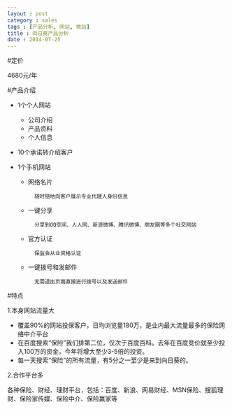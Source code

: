 ```yaml
---
layout : post
category : sales
tags : [产品分析, 网站, 微站]
title : 向日葵产品分析
date : 2014-07-25
---
```


#定价

4680元/年

#产品介绍

- 1个个人网站
	- 公司介绍
	- 产品资料
	- 个人信息

- 10个承诺转介绍客户

- 1个手机网站
	- 网络名片

			随时随地向客户展示专业代理人身份信息

	- 一键分享

			分享到QQ空间、人人网、新浪微博、腾讯微博、朋友圈等多个社交网站
			
	- 官方认证

			保监会从业资格认证
			
	- 一键拨号和发邮件

			无需退出页面直接进行拨号以及发送邮件

#特点

1.本身网站流量大

- 覆盖90%的网站投保客户，日均浏览量180万，是业内最大流量最多的保险网络中介平台
- 在百度搜索“保险”我们排第二位，仅次于百度百科。去年在百度竞价就至少投入100万的资金，今年将增大至少3-5倍的投资。
- 每一天搜索“保险”的所有流量，有5分之一至少是来到向日葵的。

2.合作平台多

各种保险、财经、理财平台，包括：百度、新浪、网易财经、MSN保险、搜狐理财、保险家传媒、保险中介、保险赢家等

